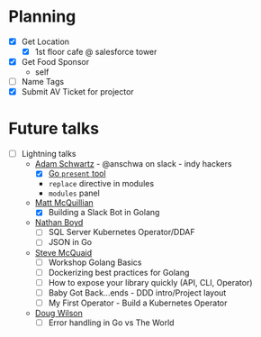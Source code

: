 # Planning
- [X] Get Location
  - [X] 1st floor cafe @ salesforce tower
- [X] Get Food Sponsor
  - self
- [ ] Name Tags
- [x] Submit AV Ticket for projector

# Future talks
- [ ] Lightning talks
  - [Adam Schwartz](https://github.com/anschwa) - @anschwa on slack - indy hackers 
    - [X] [Go `present` tool](../presentations/2019-08-21-go-present/README.md)
    - `replace` directive in modules
    - `modules` panel
  - [Matt McQuillian](https://github.com/mmcquillan)
    - [X] Building a Slack Bot in Golang
  - [Nathan Boyd](https://github.com/nathan-boyd)
    - [ ] SQL Server Kubernetes Operator/DDAF
    - [ ] JSON in Go
  - [Steve McQuaid](https://github.com/stevemcquaid)
    - [ ] Workshop Golang Basics
    - [ ] Dockerizing best practices for Golang
    - [ ] How to expose your library quickly (API, CLI, Operator)
    - [ ] Baby Got Back...ends - DDD intro/Project layout
    - [ ] My First Operator - Build a Kubernetes Operator
  - [Doug Wilson](https://github.com/dougwilson)
    - [ ] Error handling in Go vs The World